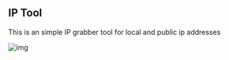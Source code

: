 ## IP Tool
This is an simple IP grabber tool for local and public ip addresses



![img]([http://url/to/img.png](https://i.imgur.com/jITX7xy.png)https://i.imgur.com/jITX7xy.png)
